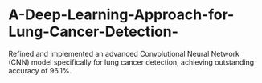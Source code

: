 # A-Deep-Learning-Approach-for-Lung-Cancer-Detection-
Refined and implemented an advanced Convolutional Neural Network (CNN) model specifically for lung cancer detection,  achieving outstanding accuracy of 96.1%.
